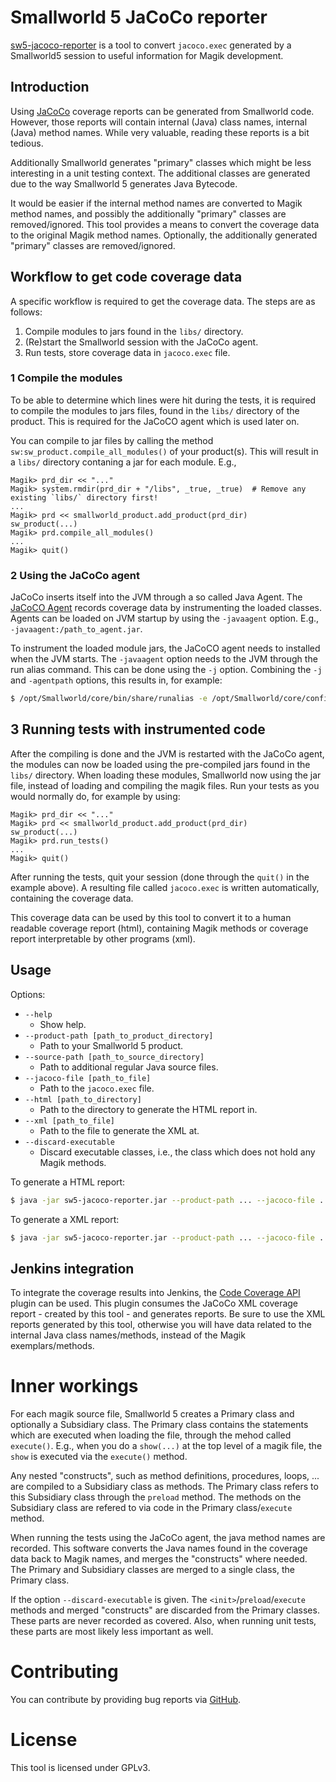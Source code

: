 # Smallworld 5 JaCoCo reporter

[sw5-jacoco-reporter](https://github.com/StevenLooman/sw5-jacoco-reporter) is a tool to convert `jacoco.exec` generated by a Smallworld5 session to useful information for Magik development.


## Introduction

Using [JaCoCo](https://www.eclemma.org/jacoco/) coverage reports can be generated from Smallworld code. However, those reports will contain internal (Java) class names, internal (Java) method names. While very valuable, reading these reports is a bit tedious.

Additionally Smallworld generates "primary" classes which might be less interesting in a unit testing context. The additional classes are generated due to the way Smallworld 5 generates Java Bytecode.

It would be easier if the internal method names are converted to Magik method names, and possibly the additionally "primary" classes are removed/ignored. This tool provides a means to convert the coverage data to the original Magik method names. Optionally, the additionally generated "primary" classes are removed/ignored.


## Workflow to get code coverage data

A specific workflow is required to get the coverage data. The steps are as follows:

1. Compile modules to jars found in the `libs/` directory.
2. (Re)start the Smallworld session with the JaCoCo agent.
3. Run tests, store coverage data in `jacoco.exec` file.


### 1 Compile the modules

To be able to determine which lines were hit during the tests, it is required to compile the modules to jars files, found in the `libs/` directory of the product. This is required for the JaCoCO agent which is used later on.

You can compile to jar files by calling the method `sw:sw_product.compile_all_modules()` of your product(s). This will result in a `libs/` directory contaning a jar for each module. E.g.,

```magik
Magik> prd_dir << "..."
Magik> system.rmdir(prd_dir + "/libs", _true, _true)  # Remove any existing `libs/` directory first!
...
Magik> prd << smallworld_product.add_product(prd_dir)
sw_product(...)
Magik> prd.compile_all_modules()
...
Magik> quit()
```


### 2 Using the JaCoCo agent

JaCoCo inserts itself into the JVM through a so called Java Agent. The [JaCoCO Agent](https://www.eclemma.org/jacoco/trunk/doc/agent.html) records coverage data by instrumenting the loaded classes. Agents can be loaded on JVM startup by using the `-javaagent` option. E.g., `-javaagent:/path_to_agent.jar`.

To instrument the loaded module jars, the JaCoCO agent needs to installed when the JVM starts. The `-javaagent` option needs to the JVM through the run alias command. This can be done using the `-j` option. Combining the `-j` and `-agentpath` options, this results in, for example:
```sh
$ /opt/Smallworld/core/bin/share/runalias -e /opt/Smallworld/core/config/environment -j -javaagent:.../org.jacoco.agent-0.8.8-runtime.jar swaf
```


## 3 Running tests with instrumented code

After the compiling is done and the JVM is restarted with the JaCoCo agent, the modules can now be loaded using the pre-compiled jars found in the `libs/` directory. When loading these modules, Smallworld now using the jar file, instead of loading and compiling the magik files. Run your tests as you would normally do, for example by using:
```magik
Magik> prd_dir << "..."
Magik> prd << smallworld_product.add_product(prd_dir)
sw_product(...)
Magik> prd.run_tests()
...
Magik> quit()
```

After running the tests, quit your session (done through the `quit()` in the example above). A resulting file called `jacoco.exec` is written automatically, containing the coverage data.

This coverage data can be used by this tool to convert it to a human readable coverage report (html), containing Magik methods or coverage report interpretable by other programs (xml).


## Usage

Options:

- `--help`
  - Show help.
- `--product-path [path_to_product_directory]`
  - Path to your Smallworld 5 product.
- `--source-path [path_to_source_directory]`
  - Path to additional regular Java source files.
- `--jacoco-file [path_to_file]`
  - Path to the `jacoco.exec` file.
- `--html [path_to_directory]`
  - Path to the directory to generate the HTML report in.
- `--xml [path_to_file]`
  - Path to the file to generate the XML at.
- `--discard-executable`
  - Discard executable classes, i.e., the class which does not hold any Magik methods.

To generate a HTML report:

```sh
$ java -jar sw5-jacoco-reporter.jar --product-path ... --jacoco-file .../jacoco.exec --html .../coveragereport
```

To generate a XML report:

```sh
$ java -jar sw5-jacoco-reporter.jar --product-path ... --jacoco-file .../jacoco.exec --xml .../coveragereport.xml
```


## Jenkins integration

To integrate the coverage results into Jenkins, the [Code Coverage API](https://plugins.jenkins.io/code-coverage-api/) plugin can be used. This plugin consumes the JaCoCo XML coverage report - created by this tool - and generates reports. Be sure to use the XML reports generated by this tool, otherwise you will have data related to the internal Java class names/methods, instead of the Magik exemplars/methods.


# Inner workings

For each magik source file, Smallworld 5 creates a Primary class and optionally a Subsidiary class. The Primary class contains the statements which are executed when loading the file, through the mehod called `execute()`. E.g., when you do a `show(...)` at the top level of a magik file, the `show` is executed via the `execute()` method.

Any nested "constructs", such as method definitions, procedures, loops, ... are compiled to a Subsidiary class as methods. The Primary class refers to this Subsidiary class through the `preload` method. The methods on the Subsidiary class are refered to via code in the Primary class/`execute` method.

When running the tests using the JaCoCo agent, the java method names are recorded. This software converts the Java names found in the coverage data back to Magik names, and merges the "constructs" where needed. The Primary and Subsidiary classes are merged to a single class, the Primary class.

If the option `--discard-executable` is given. The `<init>`/`preload`/`execute` methods and merged "constructs" are discarded from the Primary classes. These parts are never recorded as covered. Also, when running unit tests, these parts are most likely less important as well.


# Contributing

You can contribute by providing bug reports via [GitHub](https://github.com/StevenLooman/sw5-jacoco-reporter).


# License

This tool is licensed under GPLv3.
